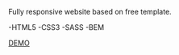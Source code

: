 Fully responsive website based on free template.

-HTML5
-CSS3
-SASS
-BEM

<a href="https://justynamak.github.io/hello-studio/">DEMO</a>
